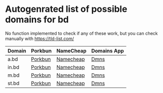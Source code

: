 # Autogenrated list of possible domains for bd

No function implemented to check if any of these work, but you can check manually with https://tld-list.com/

| Domain | Porkbun | NameCheap | Domains App |
|---|---|---|---|
| a.bd | [Porkbun](https://porkbun.com/checkout/search?prb=e814663da1&tlds=&idnLanguage=&search=search&q=a.bd) | [Namecheap](https://www.namecheap.com/domains/registration/results/?domain=a.bd) | [Dmns](https://dmns.app/domains?q=a.bd) |
| in.bd | [Porkbun](https://porkbun.com/checkout/search?prb=e814663da1&tlds=&idnLanguage=&search=search&q=in.bd) | [Namecheap](https://www.namecheap.com/domains/registration/results/?domain=in.bd) | [Dmns](https://dmns.app/domains?q=in.bd) |
| m.bd | [Porkbun](https://porkbun.com/checkout/search?prb=e814663da1&tlds=&idnLanguage=&search=search&q=m.bd) | [Namecheap](https://www.namecheap.com/domains/registration/results/?domain=m.bd) | [Dmns](https://dmns.app/domains?q=m.bd) |
| st.bd | [Porkbun](https://porkbun.com/checkout/search?prb=e814663da1&tlds=&idnLanguage=&search=search&q=st.bd) | [Namecheap](https://www.namecheap.com/domains/registration/results/?domain=st.bd) | [Dmns](https://dmns.app/domains?q=st.bd) |
